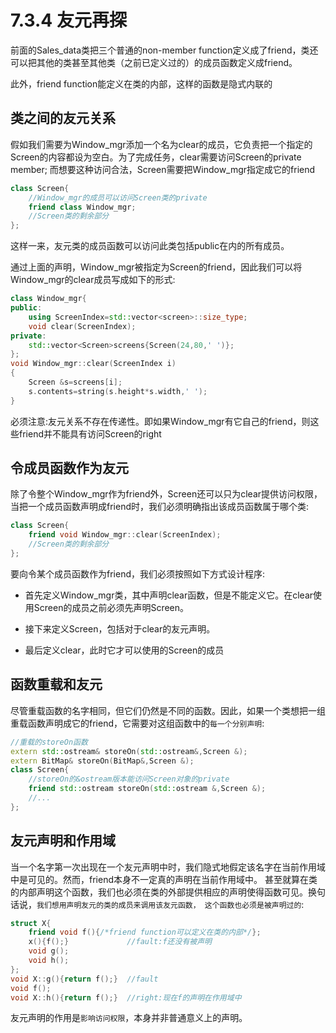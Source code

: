 # 7.3.4 友元再探

前面的Sales_data类把三个普通的non-member function定义成了friend，类还可以把其他的类甚至其他类（之前已定义过的）的成员函数定义成friend。

此外，friend function能定义在类的内部，这样的函数是隐式内联的

## 类之间的友元关系

假如我们需要为Window_mgr添加一个名为clear的成员，它负责把一个指定的Screen的内容都设为空白。为了完成任务，clear需要访问Screen的private member;
而想要这种访问合法，Screen需要把Window_mgr指定成它的friend
```cpp
class Screen{
    //Window_mgr的成员可以访问Screen类的private
    friend class Window_mgr;
    //Screen类的剩余部分
};
```
这样一来，友元类的成员函数可以访问此类包括public在内的所有成员。

通过上面的声明，Window_mgr被指定为Screen的friend，因此我们可以将Window_mgr的clear成员写成如下的形式:
```cpp
class Window_mgr{
public:
    using ScreenIndex=std::vector<screen>::size_type;
    void clear(ScreenIndex);
private:
    std::vector<Screen>screens{Screen(24,80,' ')};
};
void Window_mgr::clear(ScreenIndex i)
{
    Screen &s=screens[i];
    s.contents=string(s.height*s.width,' ');
}
```

必须注意:友元关系不存在传递性。即如果Window_mgr有它自己的friend，则这些friend并不能具有访问Screen的right

## 令成员函数作为友元

除了令整个Window_mgr作为friend外，Screen还可以只为clear提供访问权限，
当把一个成员函数声明成friend时，我们必须明确指出该成员函数属于哪个类:
```cpp
class Screen{
    friend void Window_mgr::clear(ScreenIndex);
    //Screen类的剩余部分
};
```
要向令某个成员函数作为friend，我们必须按照如下方式设计程序:

* 首先定义Window_mgr类，其中声明clear函数，但是不能定义它。在clear使用Screen的成员之前必须先声明Screen。

* 接下来定义Screen，包括对于clear的友元声明。

* 最后定义clear，此时它才可以使用的Screen的成员

## 函数重载和友元

尽管重载函数的名字相同，但它们仍然是不同的函数。因此，如果一个类想把一组重载函数声明成它的friend，它需要对这组函数中的`每一个分别声明`:
```cpp
//重载的storeOn函数
extern std::ostream& storeOn(std::ostream&,Screen &);
extern BitMap& storeOn(BitMap&,Screen &);
class Screen{
    //storeOn的&ostream版本能访问Screen对象的private
    friend std::ostream storeOn(std::ostream &,Screen &);
    //...
};
```

## 友元声明和作用域
当一个名字第一次出现在一个友元声明中时，我们隐式地假定该名字在当前作用域中是可见的。然而，friend本身不一定真的声明在当前作用域中。
甚至就算在类的内部声明这个函数，我们也必须在类的外部提供相应的声明使得函数可见。换句话说，`我们想用声明友元的类的成员来调用该友元函数，
这个函数也必须是被声明过的`:
```cpp
struct X{
    friend void f(){/*friend function可以定义在类的内部*/};
    x(){f();}             //fault:f还没有被声明
    void g();
    void h();
};
void X::g(){return f();}  //fault
void f();
void X::h(){return f();}  //right:现在f的声明在作用域中
```
友元声明的作用是`影响访问权限`，本身并非普通意义上的声明。


